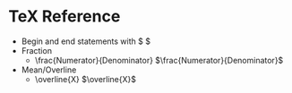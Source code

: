 # TeX Reference
- Begin and end statements with $ $
- Fraction
	- \frac{Numerator}{Denominator}
		$\frac{Numerator}{Denominator}$
- Mean/Overline
	- \overline{X}
		$\overline{X}$